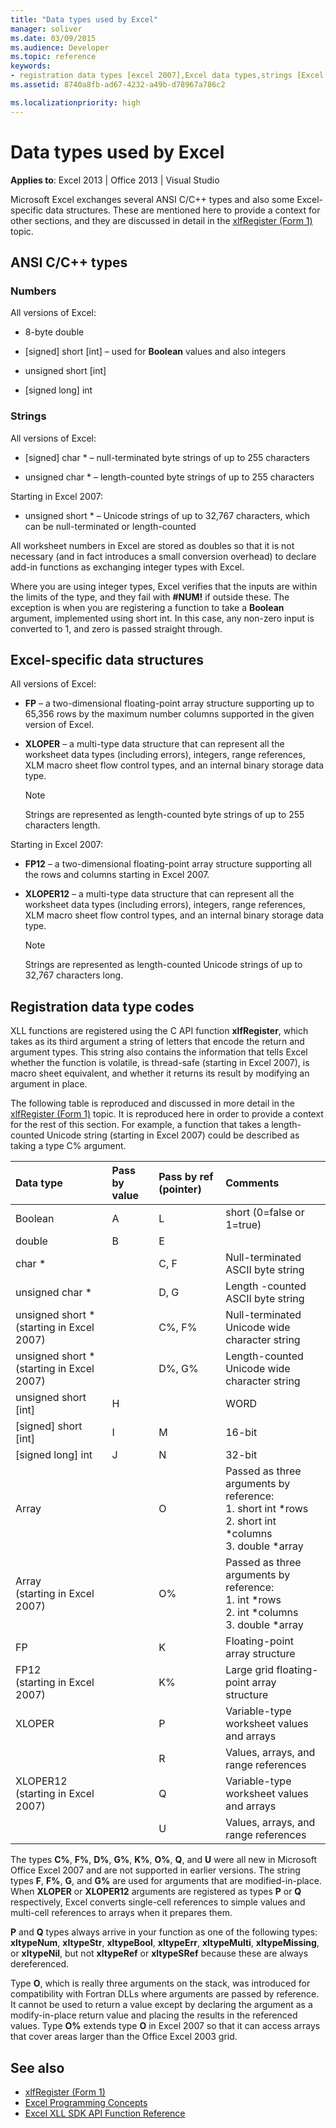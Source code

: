 ```yaml
---
title: "Data types used by Excel"
manager: soliver
ms.date: 03/09/2015
ms.audience: Developer
ms.topic: reference
keywords:
- registration data types [excel 2007],Excel data types,strings [Excel 2007],numbers [Excel 2007],data structures [Excel 2007],data types [Excel 2007]
ms.assetid: 8740a8fb-ad67-4232-a49b-d78967a786c2

ms.localizationpriority: high
---
```


# Data types used by Excel

**Applies to**: Excel 2013 | Office 2013 | Visual Studio 
  
Microsoft Excel exchanges several ANSI C/C++ types and also some Excel-specific data structures. These are mentioned here to provide a context for other sections, and they are discussed in detail in the [xlfRegister (Form 1)](xlfregister-form-1.md) topic. 
  
## ANSI C/C++ types

### Numbers

All versions of Excel:
  
- 8-byte double
    
- [signed] short [int] &ndash; used for **Boolean** values and also integers 
    
- unsigned short [int]
    
- [signed long] int
    
### Strings

All versions of Excel:
  
- [signed] char \* &ndash; null-terminated byte strings of up to 255 characters
    
- unsigned char \* &ndash; length-counted byte strings of up to 255 characters
    
Starting in Excel 2007:
  
- unsigned short \* &ndash; Unicode strings of up to 32,767 characters, which can be null-terminated or length-counted
    
All worksheet numbers in Excel are stored as doubles so that it is not necessary (and in fact introduces a small conversion overhead) to declare add-in functions as exchanging integer types with Excel.
  
Where you are using integer types, Excel verifies that the inputs are within the limits of the type, and they fail with **#NUM!** if outside these. The exception is when you are registering a function to take a **Boolean** argument, implemented using short int. In this case, any non-zero input is converted to 1, and zero is passed straight through. 
  
## Excel-specific data structures

All versions of Excel:
  
- **FP** &ndash; a two-dimensional floating-point array structure supporting up to 65,356 rows by the maximum number columns supported in the given version of Excel. 
    
- **XLOPER** &ndash; a multi-type data structure that can represent all the worksheet data types (including errors), integers, range references, XLM macro sheet flow control types, and an internal binary storage data type. 
    
   > [!NOTE]
   > Strings are represented as length-counted byte strings of up to 255 characters length. 
  
Starting in Excel 2007:
  
- **FP12** &ndash; a two-dimensional floating-point array structure supporting all the rows and columns starting in Excel 2007. 
    
- **XLOPER12** &ndash; a multi-type data structure that can represent all the worksheet data types (including errors), integers, range references, XLM macro sheet flow control types, and an internal binary storage data type. 
    
   > [!NOTE]
   > Strings are represented as length-counted Unicode strings of up to 32,767 characters long. 
  
## Registration data type codes

XLL functions are registered using the C API function **xlfRegister**, which takes as its third argument a string of letters that encode the return and argument types. This string also contains the information that tells Excel whether the function is volatile, is thread-safe (starting in Excel 2007), is macro sheet equivalent, and whether it returns its result by modifying an argument in place.
  
The following table is reproduced and discussed in more detail in the [xlfRegister (Form 1)](xlfregister-form-1.md) topic. It is reproduced here in order to provide a context for the rest of this section. For example, a function that takes a length-counted Unicode string (starting in Excel 2007) could be described as taking a type C% argument. 
  
|Data type|Pass by value|Pass by ref (pointer)|Comments|
|:-----|:-----|:-----|:-----|
|Boolean  <br/> |A  <br/> |L  <br/> |short (0=false or 1=true)  <br/> |
|double  <br/> |B  <br/> |E  <br/> ||
|char \*  <br/> ||C, F  <br/> |Null-terminated ASCII byte string  <br/> |
|unsigned char \*  <br/> ||D, G  <br/> |Length -counted ASCII byte string  <br/> |
|unsigned short \*  (starting in Excel 2007)  <br/> ||C%, F%  <br/> |Null-terminated Unicode wide character string  <br/> |
|unsigned short \*  (starting in Excel 2007)  <br/> ||D%, G%  <br/> |Length-counted Unicode wide character string  <br/> |
|unsigned short [int]  <br/> |H  <br/> ||WORD  <br/> |
|[signed] short [int]  <br/> |I  <br/> |M  <br/> |16-bit  <br/> |
|[signed long] int  <br/> |J  <br/> |N  <br/> |32-bit  <br/> |
|Array  <br/> ||O  <br/> | Passed as three arguments by reference:  <br/>1. short int \*rows  <br/>2. short int \*columns  <br/>3. double \*array  <br/> |
|Array  <br/> (starting in Excel 2007)  <br/> ||O%  <br/> | Passed as three arguments by reference:  <br/>1. int \*rows  <br/>2. int \*columns  <br/>3. double \*array  <br/> |
|FP  <br/> ||K  <br/> |Floating-point array structure  <br/> |
|FP12  <br/> (starting in Excel 2007)  <br/> ||K%  <br/> |Large grid floating-point array structure  <br/> |
|XLOPER  <br/> ||P  <br/> |Variable-type worksheet values and arrays  <br/> |
|||R  <br/> |Values, arrays, and range references  <br/> |
|XLOPER12  <br/> (starting in Excel 2007)  <br/> ||Q  <br/> |Variable-type worksheet values and arrays  <br/> |
|||U  <br/> |Values, arrays, and range references  <br/> |
   
The types **C%**, **F%**, **D%**, **G%**, **K%**, **O%**, **Q**, and **U** were all new in Microsoft Office Excel 2007 and are not supported in earlier versions. The string types **F**, **F%**, **G**, and **G%** are used for arguments that are modified-in-place. When **XLOPER** or **XLOPER12** arguments are registered as types **P** or **Q** respectively, Excel converts single-cell references to simple values and multi-cell references to arrays when it prepares them. 
  
**P** and **Q** types always arrive in your function as one of the following types: **xltypeNum**, **xltypeStr**, **xltypeBool**, **xltypeErr**, **xltypeMulti**, **xltypeMissing**, or **xltypeNil**, but not **xltypeRef** or **xltypeSRef** because these are always dereferenced. 
  
Type **O**, which is really three arguments on the stack, was introduced for compatibility with Fortran DLLs where arguments are passed by reference. It cannot be used to return a value except by declaring the argument as a modify-in-place return value and placing the results in the referenced values. Type **O%** extends type **O** in Excel 2007 so that it can access arrays that cover areas larger than the Office Excel 2003 grid. 
  
## See also

- [xlfRegister (Form 1)](xlfregister-form-1.md)
- [Excel Programming Concepts](excel-programming-concepts.md)
- [Excel XLL SDK API Function Reference](excel-xll-sdk-api-function-reference.md)

